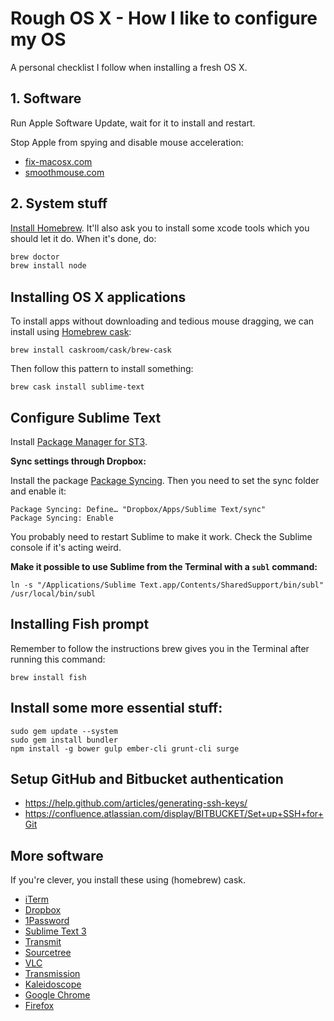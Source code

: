 # Rough OS X - How I like to configure my OS

A personal checklist I follow when installing a fresh OS X.

## 1. Software

Run Apple Software Update, wait for it to install and restart.

Stop Apple from spying and disable mouse acceleration:

- [fix-macosx.com](https://fix-macosx.com/)
- [smoothmouse.com](http://smoothmouse.com)


## 2. System stuff

[Install Homebrew](http://mxcl.github.com/homebrew/). It'll also ask you to install some xcode tools which you should let it do. When it's done, do:

```BASH
brew doctor
brew install node
```

## Installing OS X applications

To install apps without downloading and tedious mouse dragging, we can install using [Homebrew cask](http://caskroom.io/):

`brew install caskroom/cask/brew-cask`

Then follow this pattern to install something:

`brew cask install sublime-text`

## Configure Sublime Text

Install [Package Manager for ST3](https://sublime.wbond.net/installation#st3).

**Sync settings through Dropbox:**

Install the package [Package Syncing](https://packagecontrol.io/packages/Package%20Syncing). Then you need to set the sync folder and enable it:

```
Package Syncing: Define… "Dropbox/Apps/Sublime Text/sync"
Package Syncing: Enable
```

You probably need to restart Sublime to make it work. Check the Sublime console if it's acting weird.

**Make it possible to use Sublime from the Terminal with a `subl` command:**

```
ln -s "/Applications/Sublime Text.app/Contents/SharedSupport/bin/subl" /usr/local/bin/subl
```

## Installing Fish prompt

Remember to follow the instructions brew gives you in the Terminal after running this command:

`brew install fish`

## Install some more essential stuff:

```
sudo gem update --system
sudo gem install bundler
npm install -g bower gulp ember-cli grunt-cli surge
```

## Setup GitHub and Bitbucket authentication

* https://help.github.com/articles/generating-ssh-keys/
* https://confluence.atlassian.com/display/BITBUCKET/Set+up+SSH+for+Git

## More software

If you're clever, you install these using (homebrew) cask.

- [iTerm](https://iterm2.com/downloads.html)
- [Dropbox](https://www.dropbox.com/downloading)
- [1Password](https://agilebits.com/onepassword/mac)
- [Sublime Text 3](http://www.sublimetext.com/3)
- [Transmit](http://panic.com/transmit/)
- [Sourcetree](https://www.sourcetreeapp.com/)
- [VLC](http://www.videolan.org/)
- [Transmission](http://www.transmissionbt.com/download/)
- [Kaleidoscope](http://kaleidoscopeapp.com)
- [Google Chrome](https://www.google.com/intl/en/chrome/browser/)
- [Firefox](http://www.mozilla.org/en-US/firefox/new/)
